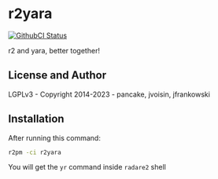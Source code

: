 # r2yara
[![GithubCI Status](https://github.com/radareorg/radare2/actions/workflows/ci.yml/badge.svg?branch=master)](https://github.com/radareorg/r2yara/actions/workflows/ci.yml?query=branch%3Amaster)


r2 and yara, better together!

## License and Author

LGPLv3 - Copyright 2014-2023 - pancake, jvoisin, jfrankowski

## Installation

After running this command:

```sh
r2pm -ci r2yara
```

You will get the `yr` command inside `radare2` shell
